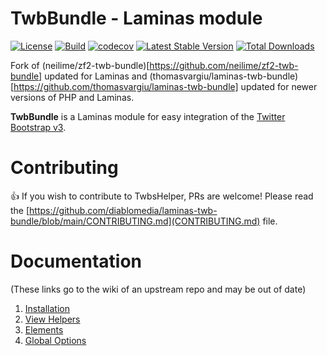 # TwbBundle - Laminas module

[![License](https://img.shields.io/github/license/diablomedia/laminas-twb-bundle)](https://github.com/diablomedia/laminas-twb-bundle/blob/main/LICENSE)
[![Build](https://github.com/diablomedia/laminas-twb-bundle/actions/workflows/build.yml/badge.svg)](https://github.com/diablomedia/laminas-twb-bundle/actions/workflows/build.yml)
[![codecov](https://codecov.io/gh/diablomedia/laminas-twb-bundle/graph/badge.svg?token=CS39OiPjNi)](https://codecov.io/gh/diablomedia/laminas-twb-bundle)
[![Latest Stable Version](https://poser.pugx.org/diablomedia/laminas-twb-bundle/v/stable.png)](https://packagist.org/packages/diablomedia/laminas-twb-bundle)
[![Total Downloads](https://poser.pugx.org/diablomedia/laminas-twb-bundle/downloads.png)](https://packagist.org/packages/diablomedia/laminas-twb-bundle)

Fork of (neilime/zf2-twb-bundle)[https://github.com/neilime/zf2-twb-bundle] updated for Laminas and (thomasvargiu/laminas-twb-bundle)[https://github.com/thomasvargiu/laminas-twb-bundle] updated for newer versions of PHP and Laminas.

**TwbBundle** is a Laminas module for easy integration of the [Twitter Bootstrap v3](https://getbootstrap.com/docs/3.4/).

# Contributing

👍 If you wish to contribute to TwbsHelper, PRs are welcome! Please read the [https://github.com/diablomedia/laminas-twb-bundle/blob/main/CONTRIBUTING.md](CONTRIBUTING.md) file.

# Documentation

(These links go to the wiki of an upstream repo and may be out of date)

1. [Installation](https://github.com/thomasvargiu/laminas-twb-bundle/wiki/1.-Installation)
2. [View Helpers](https://github.com/thomasvargiu/laminas-twb-bundle/wiki/2.-View-Helpers)
3. [Elements](https://github.com/thomasvargiu/laminas-twb-bundle/wiki/3.-Elements)
4. [Global Options](https://github.com/thomasvargiu/laminas-twb-bundle/wiki/4.-Global-Options)
